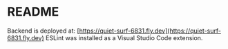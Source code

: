 # README

Backend is deployed at: [https://quiet-surf-6831.fly.dev](https://quiet-surf-6831.fly.dev)
ESLint was installed as a Visual Studio Code extension.
